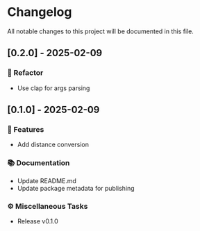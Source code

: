 # Changelog

All notable changes to this project will be documented in this file.

## [0.2.0] - 2025-02-09

### 🚜 Refactor

- Use clap for args parsing

## [0.1.0] - 2025-02-09

### 🚀 Features

- Add distance conversion

### 📚 Documentation

- Update README.md
- Update package metadata for publishing

### ⚙️ Miscellaneous Tasks

- Release v0.1.0

<!-- generated by git-cliff -->
